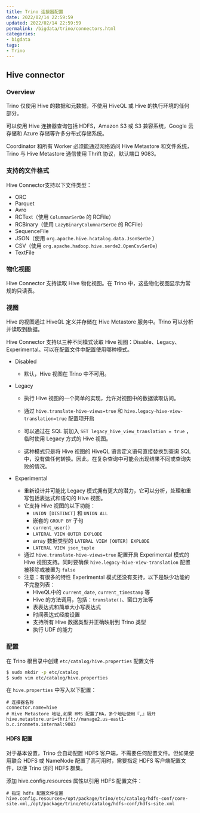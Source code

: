 ```yaml
---
title: Trino 连接器配置
date: 2022/02/14 22:59:59
updated: 2022/02/14 22:59:59
permalink: /bigdata/trino/connectors.html
categories:
- bigdata
tags:
- Trino
---
```


## Hive connector

### Overview

Trino 仅使用 Hive 的数据和元数据，不使用 HiveQL 或 Hive 的执行环境的任何部分。

可以使用 Hive 连接器查询包括 HDFS，Amazon S3 或 S3 兼容系统，Google 云存储和 Azure 存储等许多分布式存储系统。

Coordinator 和所有 Worker 必须能通过网络访问 Hive Metastore 和文件系统，Trino 与 Hive Metastore 通信使用 Thrift 协议，默认端口 9083。

<!--more-->

### 支持的文件格式

Hive Connector支持以下文件类型：

- ORC
- Parquet
- Avro
- RCText（使用 `ColumnarSerDe` 的 RCFile）
- RCBinary（使用 `LazyBinaryColumnarSerDe` 的 RCFile）
- SequenceFile
- JSON（使用 `org.apache.hive.hcatalog.data.JsonSerDe` ）
- CSV（使用 `org.apache.hadoop.hive.serde2.OpenCsvSerDe`）
- TextFile

### 物化视图

Hive Connector 支持读取 Hive 物化视图。在 Trino 中，这些物化视图显示为常规的只读表。

### 视图

Hive 的视图通过 HiveQL 定义并存储在 Hive Metastore 服务中。Trino 可以分析并读取到数据。

Hive Connector 支持以三种不同模式读取 Hive 视图：Disable、Legacy、Experimental。可以在配置文件中配置使用哪种模式。

- Disabled

  - 默认，Hive 视图在 Trino 中不可用。

- Legacy

  - 执行 Hive 视图的一个简单的实现，允许对视图中的数据读取访问。

  - 通过 `hive.translate-hive-views=true` 和 `hive.legacy-hive-view-translation=true` 配置项开启

  - 可以通过在 SQL 前加入 `SET legacy_hive_view_translation = true` ，临时使用 Legacy 方式的 Hive 视图。

  - 这种模式只是将 Hive 视图的 HiveQL 语言定义语句直接替换到查询 SQL 中，没有做任何转换。因此，在复杂查询中可能会出现结果不同或查询失败的情况。

- Experimental

  - 重新设计并可能比 Legacy 模式拥有更大的潜力，它可以分析，处理和重写包括表达式和语句的 Hive 视图。
  - 它支持 Hive 视图的以下功能：
    - `UNION [DISTINCT]` 和 `UNION ALL`
    - 嵌套的 `GROUP BY` 子句
    - `current_user()`
    - `LATERAL VIEW OUTER EXPLODE`
    - array 数据类型的 `LATERAL VIEW [OUTER] EXPLODE` 
    - `LATERAL VIEW json_tuple`
  - 通过 `hive.translate-hive-views=true` 配置开启 Experimental 模式的 Hive 视图支持。同时要确保 `hive.legacy-hive-view-translation` 配置被移除或被置为 `false`
  - 注意：有很多的特性 Experimental 模式还没有支持，以下是缺少功能的不完整列表：
    - HiveQL中的 `current_date`, `current_timestamp` 等
    - Hive 的方法调用，包括：`translate()`、窗口方法等
    - 表表达式和简单大小写表达式
    - 时间表达式经度设置
    - 支持所有 Hive 数据类型并正确映射到 Trino 类型
    - 执行 UDF 的能力

### 配置

在 Trino 根目录中创建 `etc/catalog/hive.properties` 配置文件

```bash
$ sudo mkdir -p etc/catalog
$ sudo vim etc/catalog/hive.properties
```

在 `hive.properties` 中写入以下配置：

```properties
# 连接器名称
connector.name=hive
# Hive Metastore 地址,如果 HMS 配置了HA，多个地址使用『,』隔开
hive.metastore.uri=thrift://manage2.us-east1-b.c.ironmeta.internal:9083
```

#### HDFS 配置

对于基本设置，Trino 会自动配置 HDFS 客户端，不需要任何配置文件。但如果使用联合 HDFS 或 NameNode 配置了高可用时，需要指定 HDFS 客户端配置文件，以便 Trino 访问 HDFS 群集。

添加 hive.config.resources 属性以引用 HDFS 配置文件：

```properties
# 指定 hdfs 配置文件位置
hive.config.resources=/opt/package/trino/etc/catalog/hdfs-conf/core-site.xml,/opt/package/trino/etc/catalog/hdfs-conf/hdfs-site.xml
```

